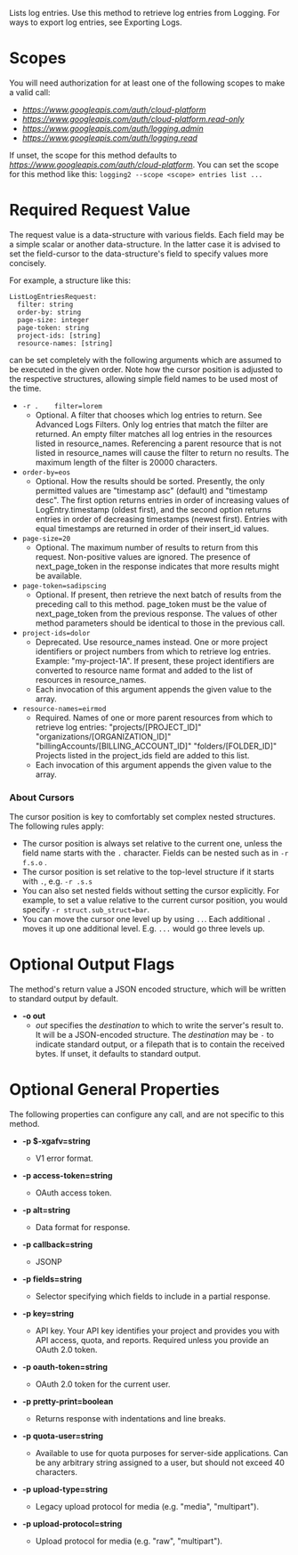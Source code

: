 Lists log entries. Use this method to retrieve log entries from Logging. For ways to export log entries, see Exporting Logs.
# Scopes

You will need authorization for at least one of the following scopes to make a valid call:

* *https://www.googleapis.com/auth/cloud-platform*
* *https://www.googleapis.com/auth/cloud-platform.read-only*
* *https://www.googleapis.com/auth/logging.admin*
* *https://www.googleapis.com/auth/logging.read*

If unset, the scope for this method defaults to *https://www.googleapis.com/auth/cloud-platform*.
You can set the scope for this method like this: `logging2 --scope <scope> entries list ...`
# Required Request Value

The request value is a data-structure with various fields. Each field may be a simple scalar or another data-structure.
In the latter case it is advised to set the field-cursor to the data-structure's field to specify values more concisely.

For example, a structure like this:
```
ListLogEntriesRequest:
  filter: string
  order-by: string
  page-size: integer
  page-token: string
  project-ids: [string]
  resource-names: [string]

```

can be set completely with the following arguments which are assumed to be executed in the given order. Note how the cursor position is adjusted to the respective structures, allowing simple field names to be used most of the time.

* `-r .    filter=lorem`
    - Optional. A filter that chooses which log entries to return. See Advanced Logs Filters. Only log entries that match the filter are returned. An empty filter matches all log entries in the resources listed in resource_names. Referencing a parent resource that is not listed in resource_names will cause the filter to return no results. The maximum length of the filter is 20000 characters.
* `order-by=eos`
    - Optional. How the results should be sorted. Presently, the only permitted values are &#34;timestamp asc&#34; (default) and &#34;timestamp desc&#34;. The first option returns entries in order of increasing values of LogEntry.timestamp (oldest first), and the second option returns entries in order of decreasing timestamps (newest first). Entries with equal timestamps are returned in order of their insert_id values.
* `page-size=20`
    - Optional. The maximum number of results to return from this request. Non-positive values are ignored. The presence of next_page_token in the response indicates that more results might be available.
* `page-token=sadipscing`
    - Optional. If present, then retrieve the next batch of results from the preceding call to this method. page_token must be the value of next_page_token from the previous response. The values of other method parameters should be identical to those in the previous call.
* `project-ids=dolor`
    - Deprecated. Use resource_names instead. One or more project identifiers or project numbers from which to retrieve log entries. Example: &#34;my-project-1A&#34;. If present, these project identifiers are converted to resource name format and added to the list of resources in resource_names.
    - Each invocation of this argument appends the given value to the array.
* `resource-names=eirmod`
    - Required. Names of one or more parent resources from which to retrieve log entries:
        &#34;projects/[PROJECT_ID]&#34;
        &#34;organizations/[ORGANIZATION_ID]&#34;
        &#34;billingAccounts/[BILLING_ACCOUNT_ID]&#34;
        &#34;folders/[FOLDER_ID]&#34;
        Projects listed in the project_ids field are added to this list.
    - Each invocation of this argument appends the given value to the array.


### About Cursors

The cursor position is key to comfortably set complex nested structures. The following rules apply:

* The cursor position is always set relative to the current one, unless the field name starts with the `.` character. Fields can be nested such as in `-r f.s.o` .
* The cursor position is set relative to the top-level structure if it starts with `.`, e.g. `-r .s.s`
* You can also set nested fields without setting the cursor explicitly. For example, to set a value relative to the current cursor position, you would specify `-r struct.sub_struct=bar`.
* You can move the cursor one level up by using `..`. Each additional `.` moves it up one additional level. E.g. `...` would go three levels up.


# Optional Output Flags

The method's return value a JSON encoded structure, which will be written to standard output by default.

* **-o out**
    - *out* specifies the *destination* to which to write the server's result to.
      It will be a JSON-encoded structure.
      The *destination* may be `-` to indicate standard output, or a filepath that is to contain the received bytes.
      If unset, it defaults to standard output.
# Optional General Properties

The following properties can configure any call, and are not specific to this method.

* **-p $-xgafv=string**
    - V1 error format.

* **-p access-token=string**
    - OAuth access token.

* **-p alt=string**
    - Data format for response.

* **-p callback=string**
    - JSONP

* **-p fields=string**
    - Selector specifying which fields to include in a partial response.

* **-p key=string**
    - API key. Your API key identifies your project and provides you with API access, quota, and reports. Required unless you provide an OAuth 2.0 token.

* **-p oauth-token=string**
    - OAuth 2.0 token for the current user.

* **-p pretty-print=boolean**
    - Returns response with indentations and line breaks.

* **-p quota-user=string**
    - Available to use for quota purposes for server-side applications. Can be any arbitrary string assigned to a user, but should not exceed 40 characters.

* **-p upload-type=string**
    - Legacy upload protocol for media (e.g. &#34;media&#34;, &#34;multipart&#34;).

* **-p upload-protocol=string**
    - Upload protocol for media (e.g. &#34;raw&#34;, &#34;multipart&#34;).

